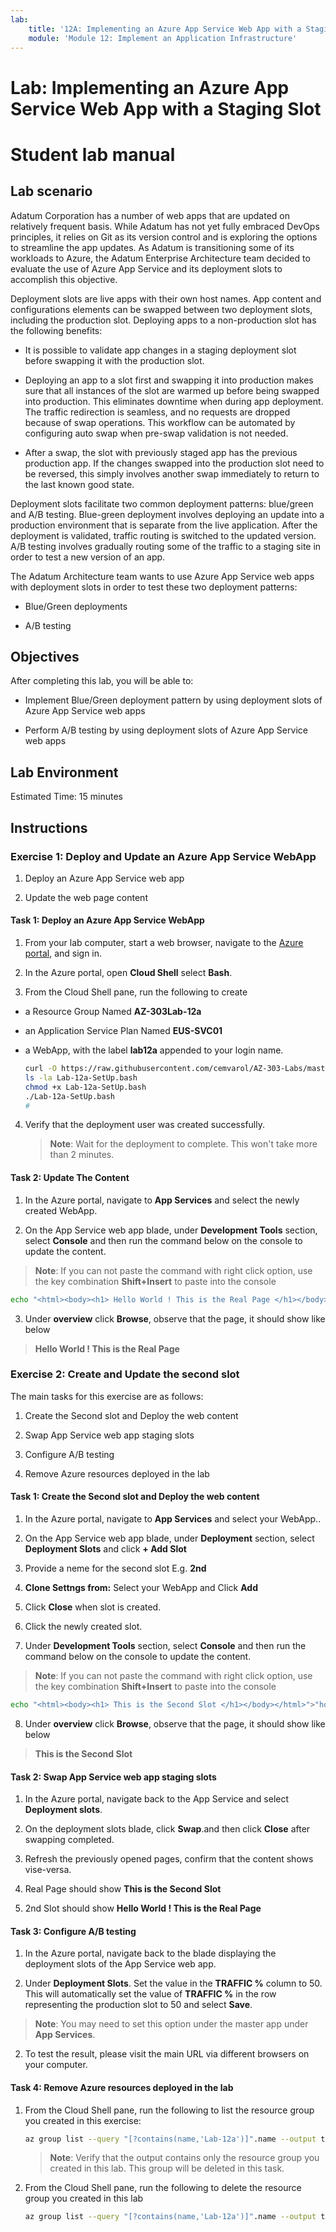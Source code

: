 ```yaml
---
lab:
    title: '12A: Implementing an Azure App Service Web App with a Staging Slot'
    module: 'Module 12: Implement an Application Infrastructure'
---
```


# Lab: Implementing an Azure App Service Web App with a Staging Slot
# Student lab manual

## Lab scenario

Adatum Corporation has a number of web apps that are updated on relatively frequent basis. While Adatum has not yet fully embraced DevOps principles, it relies on Git as its version control and is exploring the options to streamline the app updates. As Adatum is transitioning some of its workloads to Azure, the Adatum Enterprise Architecture team decided to evaluate the use of Azure App Service and its deployment slots to accomplish this objective. 

Deployment slots are live apps with their own host names. App content and configurations elements can be swapped between two deployment slots, including the production slot. Deploying apps to a non-production slot has the following benefits:

- It is possible to validate app changes in a staging deployment slot before swapping it with the production slot.

- Deploying an app to a slot first and swapping it into production makes sure that all instances of the slot are warmed up before being swapped into production. This eliminates downtime when during app deployment. The traffic redirection is seamless, and no requests are dropped because of swap operations. This workflow can be automated by configuring auto swap when pre-swap validation is not needed.

- After a swap, the slot with previously staged app has the previous production app. If the changes swapped into the production slot need to be reversed, this simply involves another swap immediately to return to the last known good state.

Deployment slots facilitate two common deployment patterns: blue/green and A/B testing. Blue-green deployment involves deploying an update into a production environment that is separate from the live application. After the deployment is validated, traffic routing is switched to the updated version. A/B testing involves gradually routing some of the traffic to a staging site in order to test a new version of an app.

The Adatum Architecture team wants to use Azure App Service web apps with deployment slots in order to test these two deployment patterns:

-  Blue/Green deployments 

-  A/B testing 


## Objectives
  
After completing this lab, you will be able to:

-  Implement Blue/Green deployment pattern by using deployment slots of Azure App Service web apps

-  Perform A/B testing by using deployment slots of Azure App Service web apps


## Lab Environment
  
Estimated Time: 15 minutes

## Instructions

### Exercise 1: Deploy and Update an Azure App Service WebApp

1. Deploy an Azure App Service web app

1. Update the web page content

#### Task 1: Deploy an Azure App Service WebApp

1. From your lab computer, start a web browser, navigate to the [Azure portal](https://portal.azure.com), and sign in. 

1. In the Azure portal, open **Cloud Shell** select **Bash**. 

  1. From the Cloud Shell pane, run the following to create 
 - a Resource Group Named  **AZ-303Lab-12a**
 - an Application Service Plan Named **EUS-SVC01**
 - a WebApp, with the label **lab12a** appended to your login name. 

   ```sh
   curl -O https://raw.githubusercontent.com/cemvarol/AZ-303-Labs/master/Lab-12a/Lab-12a-SetUp.bash
   ls -la Lab-12a-SetUp.bash
   chmod +x Lab-12a-SetUp.bash
   ./Lab-12a-SetUp.bash
   #
   ```
4. Verify that the deployment user was created successfully. 

    >**Note**: Wait for the deployment to complete. This won't take more than 2 minutes.


#### Task 2: Update The Content

1. In the Azure portal, navigate to **App Services** and  select the newly created WebApp.

1. On the App Service web app blade, under **Development Tools** section, select **Console** and then run the command below on the console to update the content.

>**Note**: If you can not paste the command with right click option, use the key combination **Shift+Insert** to paste into the console

 ```sh
 echo "<html><body><h1> Hello World ! This is the Real Page </h1></body></html>">"hostingstart.html"
```
3. Under **overview** click **Browse**, observe that the page, it should show like below 

> **Hello World ! This is the Real Page**

### Exercise 2: Create and Update the second slot
  
The main tasks for this exercise are as follows:

1. Create the Second slot and Deploy the web content 

1. Swap App Service web app staging slots

1. Configure A/B testing

1. Remove Azure resources deployed in the lab


#### Task 1: Create the Second slot and Deploy the web content

1. In the Azure portal, navigate to **App Services** and  select your WebApp..

1. On the App Service web app blade, under **Deployment** section, select **Deployment Slots** and click **+ Add Slot**


3. Provide a neme for the second slot E.g. **2nd**

2. **Clone Settngs from:** Select your WebApp and Click **Add**
3. Click **Close** when slot is created.
4. Click the newly created slot.

5. Under **Development Tools** section, select **Console** and then run the command below on the console to update the content.
>**Note**: If you can not paste the command with right click option, use the key combination **Shift+Insert** to paste into the console

```sh
echo "<html><body><h1> This is the Second Slot </h1></body></html>">"hostingstart.html"
```
8. Under **overview** click **Browse**, observe that the page, it should show like below 

> **This is the Second Slot**
  
  
#### Task 2: Swap App Service web app staging slots

1. In the Azure portal, navigate back to the App Service and select **Deployment slots**.

1. On the deployment slots blade, click **Swap**.and then click **Close** after swapping completed. 

1. Refresh the previously opened pages, confirm that the content shows vise-versa.
2. Real Page should show  **This is the Second Slot**
3. 2nd Slot should show  **Hello World ! This is the Real Page**

#### Task 3: Configure A/B testing

1. In the Azure portal, navigate back to the blade displaying the deployment slots of the App Service web app.

1. Under **Deployment Slots**.  Set the value in the **TRAFFIC %** column to 50. This will automatically set the value of **TRAFFIC %** in the row representing the production slot to 50 and  select **Save**.
>**Note**: You may need to set this option under the master app under **App Services**. 

2. To test the result, please visit the main URL via different browsers on your computer.  


#### Task 4: Remove Azure resources deployed in the lab

1. From the Cloud Shell pane, run the following to list the resource group you created in this exercise:

   ```sh
   az group list --query "[?contains(name,'Lab-12a')]".name --output tsv
   ```

    > **Note**: Verify that the output contains only the resource group you created in this lab. This group will be deleted in this task.

1. From the Cloud Shell pane, run the following to delete the resource group you created in this lab

   ```sh
   az group list --query "[?contains(name,'Lab-12a')]".name --output tsv | xargs -L1 bash -c 'az group delete --name $0 --no-wait --yes'
   ```
